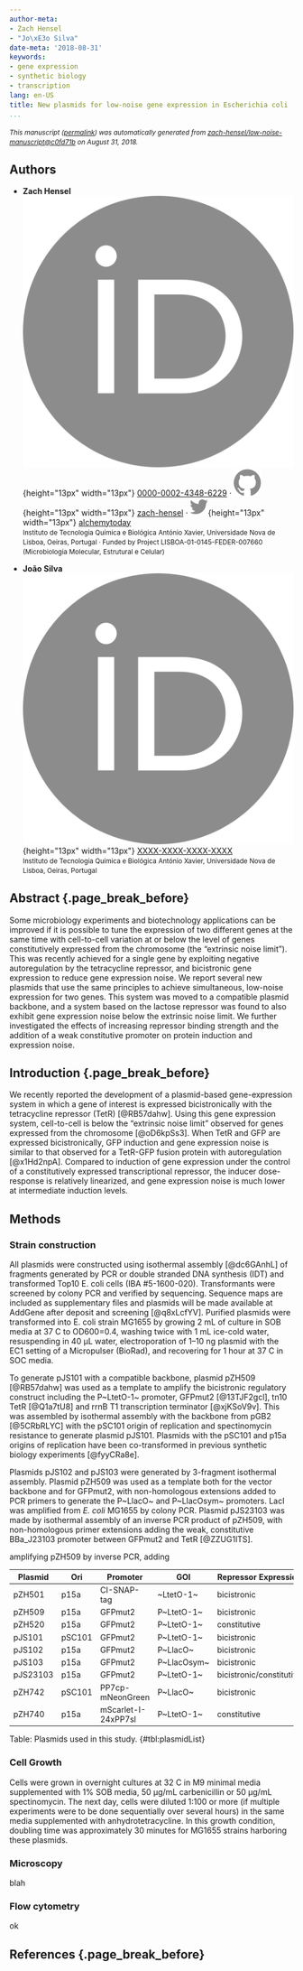 ```yaml
---
author-meta:
- Zach Hensel
- "Jo\xE3o Silva"
date-meta: '2018-08-31'
keywords:
- gene expression
- synthetic biology
- transcription
lang: en-US
title: New plasmids for low-noise gene expression in Escherichia coli
...
```







<small><em>
This manuscript
([permalink](https://zach-hensel.github.io/low-noise-manuscript/v/c0fd71b776c6237e53a7e7353546e8b48b8f0a8b/))
was automatically generated
from [zach-hensel/low-noise-manuscript@c0fd71b](https://github.com/zach-hensel/low-noise-manuscript/tree/c0fd71b776c6237e53a7e7353546e8b48b8f0a8b)
on August 31, 2018.
</em></small>

## Authors



+ **Zach Hensel**<br>
    ![ORCID icon](images/orcid.svg){height="13px" width="13px"}
    [0000-0002-4348-6229](https://orcid.org/0000-0002-4348-6229)
    · ![GitHub icon](images/github.svg){height="13px" width="13px"}
    [zach-hensel](https://github.com/zach-hensel)
    · ![Twitter icon](images/twitter.svg){height="13px" width="13px"}
    [alchemytoday](https://twitter.com/alchemytoday)<br>
  <small>
     Instituto de Tecnologia Química e Biológica António Xavier, Universidade Nova de Lisboa, Oeiras, Portugal
     · Funded by Project LISBOA-01-0145-FEDER-007660 (Microbiologia Molecular, Estrutural e Celular)
  </small>

+ **João Silva**<br>
    ![ORCID icon](images/orcid.svg){height="13px" width="13px"}
    [XXXX-XXXX-XXXX-XXXX](https://orcid.org/XXXX-XXXX-XXXX-XXXX)<br>
  <small>
     Instituto de Tecnologia Química e Biológica António Xavier, Universidade Nova de Lisboa, Oeiras, Portugal
  </small>



## Abstract {.page_break_before}

Some microbiology experiments and biotechnology applications can be improved if it is possible to tune the expression of two different genes at the same time with cell-to-cell variation at or below the level of genes constitutively expressed from the chromosome (the “extrinsic noise limit”). This was recently achieved for a single gene by exploiting negative autoregulation by the tetracycline repressor, and bicistronic gene expression to reduce gene expression noise. We report several new plasmids that use the same principles to achieve simultaneous, low-noise expression for two genes. This system was moved to a compatible plasmid backbone, and a system based on the lactose repressor was found to also exhibit gene expression noise below the extrinsic noise limit. We further investigated the effects of increasing repressor binding strength and the addition of a weak constitutive promoter on protein induction and expression noise.

## Introduction {.page_break_before}

We recently reported the development of a plasmid-based gene-expression system in which a gene of interest is expressed bicistronically with the tetracycline repressor (TetR) [@RB57dahw]. Using this gene expression system, cell-to-cell is below the “extrinsic noise limit” observed for genes expressed from the chromosome [@oD6kpSs3]. When TetR and GFP are expressed bicistronically, GFP induction and gene expression noise is similar to that observed for a TetR-GFP fusion protein with autoregulation [@x1Hd2npA]. Compared to induction of gene expression under the control of a constitutively expressed transcriptional repressor, the inducer dose-response is relatively linearized, and gene expression noise is much lower at intermediate induction levels.

## Methods 

### Strain construction

All plasmids were constructed using isothermal assembly [@dc6GAnhL] of fragments generated by PCR or double stranded DNA synthesis (IDT) and transformed Top10 E. coli cells (IBA #5-1600-020). Transformants were screened by colony PCR and verified by sequencing. Sequence maps are included as supplementary files and plasmids will be made available at AddGene after deposit and screening [@q8xLcfYV]. Purified plasmids were transformed into E. coli strain MG1655 by growing 2 mL of culture in SOB media at 37 C to OD600=0.4, washing twice with 1 mL ice-cold water, resuspending in 40 µL water, electroporation of 1–10 ng plasmid with the EC1 setting of a Micropulser (BioRad), and recovering for 1 hour at 37 C in SOC media.

To generate pJS101 with a compatible backbone, plasmid pZH509 [@RB57dahw] was used as a template to amplify the bicistronic regulatory construct including the P~LtetO-1~ promoter, GFPmut2 [@13TJF2gcl], tn10 TetR [@Q1a7tU8] and rrnB T1 transcription terminator [@xjKSoV9v]. This was assembled by isothermal assembly with the backbone from pGB2 [@5CRbRLYC] with the pSC101 origin of replication and spectinomycin resistance to generate plasmid pJS101. Plasmids with the pSC101 and p15a origins of replication have been co-transformed in previous synthetic biology experiments [@fyyCRa8e].

Plasmids pJS102 and pJS103 were generated by 3-fragment isothermal assembly. Plasmid pZH509 was used as a template both for the vector backbone and for GFPmut2, with non-homologous extensions added to PCR primers to generate the P~LlacO~ and P~LlacOsym~ promoters. LacI was amplified from *E. coli* MG1655 by colony PCR. Plasmid pJS23103 was made by isothermal assembly of an inverse PCR product of pZH509, with non-homologous primer extensions adding the weak, constitutive BBa_J23103 promoter between GFPmut2 and TetR [@ZZUG1lTS].

amplifying pZH509 by inverse PCR, adding 

| Plasmid | Ori | Promoter | GOI | Repressor Expression | Reference |
|----------|----------|----------|----------|----------|----------|
| pZH501 | p15a | CI-SNAP-tag | ~LtetO-1~ | bicistronic | [@RB57dahw] |
| pZH509 | p15a | GFPmut2 |  P~LtetO-1~ | bicistronic | [@RB57dahw] |
| pZH520 | p15a | GFPmut2 | P~LtetO-1~ | constitutive | [@RB57dahw] |
| pJS101 | pSC101 | GFPmut2 | P~LtetO-1~ | bicistronic | This work |
| pJS102 | p15a | GFPmut2 | P~LlacO~ | bicistronic | This work |
| pJS103 | p15a | GFPmut2 | P~LlacOsym~ | bicistronic | This work |
| pJS23103 | p15a | GFPmut2 | P~LtetO-1~ | bicistronic/constitutive | This work |
| pZH742 | pSC101 | PP7cp-mNeonGreen | P~LlacO~  | bicistronic | This work |
| pZH740 | p15a | mScarlet-I-24xPP7sl | P~LtetO-1~  | constitutive | This work |

Table: Plasmids used in this study. {#tbl:plasmidList}

### Cell Growth

Cells were grown in overnight cultures at 32 C in M9 minimal media supplemented with 1% SOB media, 50 µg/mL carbenicillin or 50 µg/mL spectinomycin. The next day, cells were diluted 1:100 or more (if multiple experiments were to be done sequentially over several hours) in the same media supplemented with anhydrotetracycline. In this growth condition, doubling time was approximately 30 minutes for MG1655 strains harboring these plasmids.

### Microscopy

blah

### Flow cytometry

ok


## References {.page_break_before}

<!-- Explicitly insert bibliography here -->
<div id="refs"></div>
